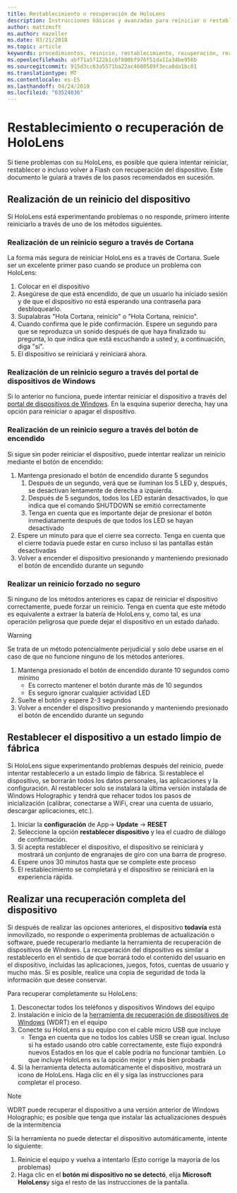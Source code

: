 ```yaml
---
title: Restablecimiento o recuperación de HoloLens
description: Instrucciones básicas y avanzadas para reiniciar o restablecer la HoloLens.
author: mattzmsft
ms.author: mazeller
ms.date: 03/21/2018
ms.topic: article
keywords: procedimientos, reinicio, restablecimiento, recuperación, restablecimiento de hardware, restablecimiento parcial, ciclo de energía, HoloLens, apagado
ms.openlocfilehash: abf71a5f122b1c6f800bf970f51da11a34be956b
ms.sourcegitcommit: 915d3cc63a5571ba22ac4608589f3eca8da1bc81
ms.translationtype: MT
ms.contentlocale: es-ES
ms.lasthandoff: 04/24/2019
ms.locfileid: "63524036"
---
```

# <a name="reset-or-recover-your-hololens"></a>Restablecimiento o recuperación de HoloLens

Si tiene problemas con su HoloLens, es posible que quiera intentar reiniciar, restablecer o incluso volver a Flash con recuperación del dispositivo. Este documento le guiará a través de los pasos recomendados en sucesión.

## <a name="perform-a-device-reboot"></a>Realización de un reinicio del dispositivo

Si HoloLens está experimentando problemas o no responde, primero intente reiniciarlo a través de uno de los métodos siguientes.

### <a name="perform-a-safe-reboot-via-cortana"></a>Realización de un reinicio seguro a través de Cortana

La forma más segura de reiniciar HoloLens es a través de Cortana. Suele ser un excelente primer paso cuando se produce un problema con HoloLens:
1. Colocar en el dispositivo
2. Asegúrese de que está encendido, de que un usuario ha iniciado sesión y de que el dispositivo no está esperando una contraseña para desbloquearlo.
3. Supalabras "Hola Cortana, reinicio" o "Hola Cortana, reinicio".
4. Cuando confirma que le pide confirmación. Espere un segundo para que se reproduzca un sonido después de que haya finalizado su pregunta, lo que indica que está escuchando a usted y, a continuación, diga "sí".
5. El dispositivo se reiniciará y reiniciará ahora.

### <a name="perform-a-safe-reboot-via-windows-device-portal"></a>Realización de un reinicio seguro a través del portal de dispositivos de Windows

Si lo anterior no funciona, puede intentar reiniciar el dispositivo a través del [portal de dispositivos de Windows](using-the-windows-device-portal.md). En la esquina superior derecha, hay una opción para reiniciar o apagar el dispositivo.

### <a name="perform-a-safe-reboot-via-the-power-button"></a>Realización de un reinicio seguro a través del botón de encendido

Si sigue sin poder reiniciar el dispositivo, puede intentar realizar un reinicio mediante el botón de encendido:
1. Mantenga presionado el botón de encendido durante 5 segundos
   1. Después de un segundo, verá que se iluminan los 5 LED y, después, se desactivan lentamente de derecha a izquierda.
   2. Después de 5 segundos, todos los LED estarán desactivados, lo que indica que el comando SHUTDOWN se emitió correctamente
   3. Tenga en cuenta que es importante dejar de presionar el botón inmediatamente después de que todos los LED se hayan desactivado
2. Espere un minuto para que el cierre sea correcto. Tenga en cuenta que el cierre todavía puede estar en curso incluso si las pantallas están desactivadas
3. Volver a encender el dispositivo presionando y manteniendo presionado el botón de encendido durante un segundo

### <a name="perform-an-unsafe-forced-reboot"></a>Realizar un reinicio forzado no seguro

Si ninguno de los métodos anteriores es capaz de reiniciar el dispositivo correctamente, puede forzar un reinicio. Tenga en cuenta que este método es equivalente a extraer la batería de HoloLens y, como tal, es una operación peligrosa que puede dejar el dispositivo en un estado dañado. 

>[!WARNING]
>Se trata de un método potencialmente perjudicial y solo debe usarse en el caso de que no funcione ninguno de los métodos anteriores.

1. Mantenga presionado el botón de encendido durante 10 segundos como mínimo
   * Es correcto mantener el botón durante más de 10 segundos
   * Es seguro ignorar cualquier actividad LED
2. Suelte el botón y espere 2-3 segundos
3. Volver a encender el dispositivo presionando y manteniendo presionado el botón de encendido durante un segundo

## <a name="reset-the-device-to-a-factory-clean-state"></a>Restablecer el dispositivo a un estado limpio de fábrica

Si HoloLens sigue experimentando problemas después del reinicio, puede intentar restablecerlo a un estado limpio de fábrica. Si restablece el dispositivo, se borrarán todos los datos personales, las aplicaciones y la configuración. Al restablecer solo se instalará la última versión instalada de Windows Holographic y tendrá que rehacer todos los pasos de inicialización (calibrar, conectarse a WiFi, crear una cuenta de usuario, descargar aplicaciones, etc.).
1. Iniciar la **configuración** de App-> **Update** -> **RESET**
2. Seleccione la opción **restablecer dispositivo** y lea el cuadro de diálogo de confirmación.
3. Si acepta restablecer el dispositivo, el dispositivo se reiniciará y mostrará un conjunto de engranajes de giro con una barra de progreso.
4. Espere unos 30 minutos hasta que se complete este proceso
5. El restablecimiento se completará y el dispositivo se reiniciará en la experiencia rápida.

## <a name="perform-a-full-device-recovery"></a>Realizar una recuperación completa del dispositivo

Si después de realizar las opciones anteriores, el dispositivo **todavía** está inmovilizado, no responde o experimenta problemas de actualización o software, puede recuperarlo mediante la herramienta de recuperación de dispositivos de Windows. La recuperación del dispositivo es similar a restablecerlo en el sentido de que borrará todo el contenido del usuario en el dispositivo, incluidas las aplicaciones, juegos, fotos, cuentas de usuario y mucho más. Si es posible, realice una copia de seguridad de toda la información que desee conservar.

Para recuperar completamente su HoloLens:
1. Desconectar todos los teléfonos y dispositivos Windows del equipo
2. Instalación e inicio de la [herramienta de recuperación de dispositivos de Windows](https://support.microsoft.com/help/12379/windows-10-mobile-device-recovery-tool-faq) (WDRT) en el equipo
3. Conecte su HoloLens a su equipo con el cable micro USB que incluye
   * Tenga en cuenta que no todos los cables USB se crean igual. Incluso si ha estado usando otro cable correctamente, este flujo expondrá nuevos Estados en los que el cable podría no funcionar también. Lo que incluye HoloLens es la opción mejor y más bien probada
4. Si la herramienta detecta automáticamente el dispositivo, mostrará un icono de HoloLens. Haga clic en él y siga las instrucciones para completar el proceso.

>[!NOTE]
>WDRT puede recuperar el dispositivo a una versión anterior de Windows Holographic; es posible que tenga que instalar las actualizaciones después de la intermitencia

Si la herramienta no puede detectar el dispositivo automáticamente, intente lo siguiente:
1. Reinicie el equipo y vuelva a intentarlo (Esto corrige la mayoría de los problemas)
2. Haga clic en el **botón mi dispositivo no se detectó**, elija **Microsoft HoloLens**y siga el resto de las instrucciones de la pantalla.
